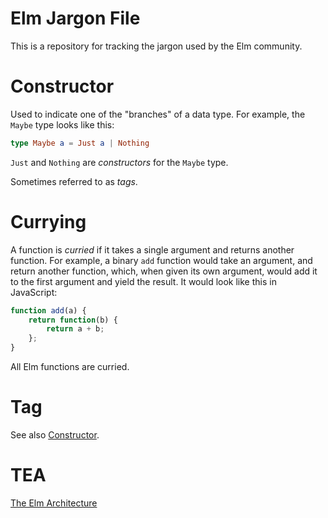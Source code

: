 # Elm Jargon File

This is a repository for tracking the jargon used by the Elm community.

# Constructor

Used to indicate one of the "branches" of a data type.  For example, the
`Maybe` type looks like this:

```elm
type Maybe a = Just a | Nothing
```

`Just` and `Nothing` are *constructors* for the `Maybe` type.

Sometimes referred to as *tags*.

# Currying

A function is *curried* if it takes a single argument and returns another function.  For
example, a binary `add` function would take an argument, and return another function, which,
when given its own argument, would add it to the first argument and yield the result.  It
would look like this in JavaScript:

```javascript
function add(a) {
    return function(b) {
        return a + b;
    };
}
```

All Elm functions are curried.

# Tag

See also [Constructor](#constructor).

# TEA

[The Elm Architecture](http://guide.elm-lang.org/architecture/index.html)
